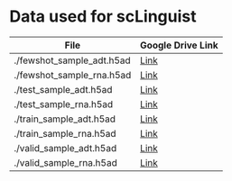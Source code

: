 # Data used for scLinguist
| File | Google Drive Link |
|------|-----------------|
| ./fewshot_sample_adt.h5ad | [Link](https://drive.google.com/file/d/1iCL8iwZZ2nDZUb9D6L7LWxtZLP4Jbc7o/view?usp=sharing) |
| ./fewshot_sample_rna.h5ad | [Link](https://drive.google.com/file/d/1P87XOylSWrTE1wqagnV7f4Kjb1p04u_i/view?usp=sharing) |
| ./test_sample_adt.h5ad | [Link](https://drive.google.com/file/d/18dGKWfLz3vYVS03NcvBQn5mR7oLheXBx/view?usp=sharing) |
| ./test_sample_rna.h5ad | [Link](https://drive.google.com/file/d/1-AhLZpp6KrKafjs-I1LXwpkzck8O5Fku/view?usp=sharing) |
| ./train_sample_adt.h5ad | [Link](https://drive.google.com/file/d/1tKuy0ET9zhA_vrkJ04DSVi7lnNUM7Su8/view?usp=sharing) |
| ./train_sample_rna.h5ad | [Link](https://drive.google.com/file/d/1uVI76zJOLVE0id9j9YAylu11EN35x8UJ/view?usp=sharing) |
| ./valid_sample_adt.h5ad | [Link](https://drive.google.com/file/d/1tDCgioIGaFJgzzenlR0_iRHjkdfhy75J/view?usp=sharing) |
| ./valid_sample_rna.h5ad | [Link](https://drive.google.com/file/d/1PufrFTcEijCZXWF-4BgJhKcLJBib-LG4/view?usp=sharing) |
